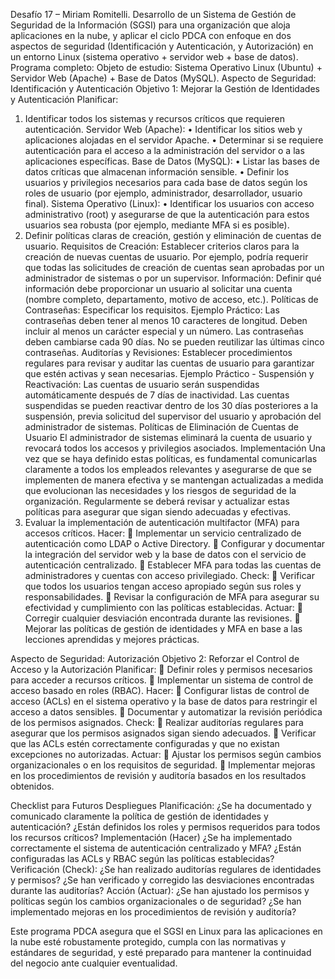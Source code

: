 Desafío 17 – Miriam Romitelli.
Desarrollo de un Sistema de Gestión de Seguridad de la Información (SGSI) para una organización que aloja aplicaciones en la nube, y aplicar el ciclo PDCA con enfoque en dos aspectos de seguridad (Identificación y Autenticación, y Autorización) en un entorno Linux (sistema operativo + servidor web + base de datos).
Programa completo: 
Objeto de estudio: Sistema Operativo Linux (Ubuntu) + Servidor Web (Apache) + Base de Datos (MySQL).
Aspecto de Seguridad: Identificación y Autenticación
Objetivo 1: Mejorar la Gestión de Identidades y Autenticación
Planificar:
1.	Identificar todos los sistemas y recursos críticos que requieren autenticación.
Servidor Web (Apache):
•	Identificar los sitios web y aplicaciones alojadas en el servidor Apache.
•	Determinar si se requiere autenticación para el acceso a la administración del servidor o a las aplicaciones específicas.
Base de Datos (MySQL):
•	Listar las bases de datos críticas que almacenan información sensible.
•	Definir los usuarios y privilegios necesarios para cada base de datos según los roles de usuario (por ejemplo, administrador, desarrollador, usuario final).
Sistema Operativo (Linux):
•	Identificar los usuarios con acceso administrativo (root) y asegurarse de que la autenticación para estos usuarios sea robusta (por ejemplo, mediante MFA si es posible).
2.	Definir políticas claras de creación, gestión y eliminación de cuentas de usuario.
Requisitos de Creación:
Establecer criterios claros para la creación de nuevas cuentas de usuario. Por ejemplo, podría requerir que todas las solicitudes de creación de cuentas sean aprobadas por un administrador de sistemas o por un supervisor.
Información: Definir qué información debe proporcionar un usuario al solicitar una cuenta (nombre completo, departamento, motivo de acceso, etc.).
Políticas de Contraseñas: Especificar los requisitos.
Ejemplo Práctico:
Las contraseñas deben tener al menos 10 caracteres de longitud.
Deben incluir al menos un carácter especial y un número.
Las contraseñas deben cambiarse cada 90 días.
No se pueden reutilizar las últimas cinco contraseñas.
Auditorías y Revisiones: Establecer procedimientos regulares para revisar y auditar las cuentas de usuario para garantizar que estén activas y sean necesarias.
Ejemplo Práctico - Suspensión y Reactivación:
Las cuentas de usuario serán suspendidas automáticamente después de 7 días de inactividad.
Las cuentas suspendidas se pueden reactivar dentro de los 30 días posteriores a la suspensión, previa solicitud del supervisor del usuario y aprobación del administrador de sistemas.
Políticas de Eliminación de Cuentas de Usuario
El administrador de sistemas eliminará la cuenta de usuario y revocará todos los accesos y privilegios asociados.
Implementación
Una vez que se haya definido estas políticas, es fundamental comunicarlas claramente a todos los empleados relevantes y asegurarse de que se implementen de manera efectiva y se mantengan actualizadas a medida que evolucionan las necesidades y los riesgos de seguridad de la organización. Regularmente se deberá revisar y actualizar estas políticas para asegurar que sigan siendo adecuadas y efectivas.
3.	Evaluar la implementación de autenticación multifactor (MFA) para accesos críticos.
Hacer:
	Implementar un servicio centralizado de autenticación como LDAP o Active Directory.
	Configurar y documentar la integración del servidor web y la base de datos con el servicio de autenticación centralizado.
	Establecer MFA para todas las cuentas de administradores y cuentas con acceso privilegiado.
Check:
	Verificar que todos los usuarios tengan acceso apropiado según sus roles y responsabilidades.
	Revisar la configuración de MFA para asegurar su efectividad y cumplimiento con las políticas establecidas.
Actuar:
	Corregir cualquier desviación encontrada durante las revisiones.
	Mejorar las políticas de gestión de identidades y MFA en base a las lecciones aprendidas y mejores prácticas.

Aspecto de Seguridad: Autorización
Objetivo 2: Reforzar el Control de Acceso y la Autorización
Planificar:
	Definir roles y permisos necesarios para acceder a recursos críticos.
	Implementar un sistema de control de acceso basado en roles (RBAC).
Hacer:
	Configurar listas de control de acceso (ACLs) en el sistema operativo y la base de datos para restringir el acceso a datos sensibles.
	Documentar y automatizar la revisión periódica de los permisos asignados.
Check:
	Realizar auditorías regulares para asegurar que los permisos asignados sigan siendo adecuados.
	Verificar que las ACLs estén correctamente configuradas y que no existan excepciones no autorizadas.
Actuar:
	Ajustar los permisos según cambios organizacionales o en los requisitos de seguridad.
	Implementar mejoras en los procedimientos de revisión y auditoría basados en los resultados obtenidos.


Checklist para Futuros Despliegues
Planificación:
¿Se ha documentado y comunicado claramente la política de gestión de identidades y autenticación?
¿Están definidos los roles y permisos requeridos para todos los recursos críticos?
Implementación (Hacer)
¿Se ha implementado correctamente el sistema de autenticación centralizado y MFA?
¿Están configuradas las ACLs y RBAC según las políticas establecidas?
Verificación (Check):
¿Se han realizado auditorías regulares de identidades y permisos?
¿Se han verificado y corregido las desviaciones encontradas durante las auditorías?
Acción (Actuar):
¿Se han ajustado los permisos y políticas según los cambios organizacionales o de seguridad?
¿Se han implementado mejoras en los procedimientos de revisión y auditoría?

Este programa PDCA asegura que el SGSI en Linux para las aplicaciones en la nube esté robustamente protegido, cumpla con las normativas y estándares de seguridad, y esté preparado para mantener la continuidad del negocio ante cualquier eventualidad.

